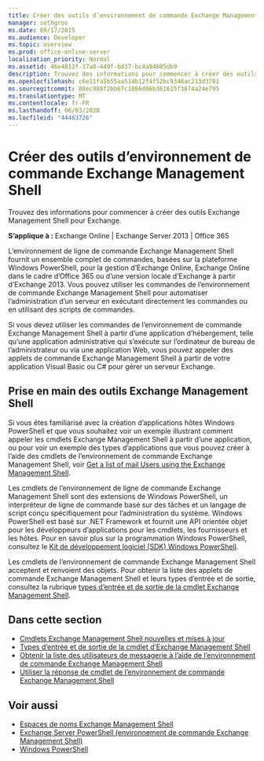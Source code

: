 ```yaml
---
title: Créer des outils d’environnement de commande Exchange Management Shell
manager: sethgros
ms.date: 09/17/2015
ms.audience: Developer
ms.topic: overview
ms.prod: office-online-server
localization_priority: Normal
ms.assetid: 46e4812f-37a8-449f-bd37-bc4a94605db9
description: Trouvez des informations pour commencer à créer des outils Exchange Management Shell pour Exchange.
ms.openlocfilehash: c6e11fa5b55aa514b12f4f52bc9346ac213d3781
ms.sourcegitcommit: 88ec988f2bb67c1866d06b361615f3674a24e795
ms.translationtype: MT
ms.contentlocale: fr-FR
ms.lasthandoff: 06/03/2020
ms.locfileid: "44463726"
---
```

# <a name="create-exchange-management-shell-tools"></a>Créer des outils d’environnement de commande Exchange Management Shell

Trouvez des informations pour commencer à créer des outils Exchange Management Shell pour Exchange.

**S’applique à :** Exchange Online | Exchange Server 2013 | Office 365
  
L’environnement de ligne de commande Exchange Management Shell fournit un ensemble complet de commandes, basées sur la plateforme Windows PowerShell, pour la gestion d’Exchange Online, Exchange Online dans le cadre d’Office 365 ou d’une version locale d’Exchange à partir d’Exchange 2013. Vous pouvez utiliser les commandes de l’environnement de commande Exchange Management Shell pour automatiser l’administration d’un serveur en exécutant directement les commandes ou en utilisant des scripts de commandes.
  
Si vous devez utiliser les commandes de l’environnement de commande Exchange Management Shell à partir d’une application d’hébergement, telle qu’une application administrative qui s’exécute sur l’ordinateur de bureau de l’administrateur ou via une application Web, vous pouvez appeler des applets de commande Exchange Management Shell à partir de votre application Visual Basic ou C# pour gérer un serveur Exchange.
  
## <a name="get-started-with-exchange-management-shell-tools"></a>Prise en main des outils Exchange Management Shell
<a name="SP15GettingStartedTemplate_WhatDoYouNeed"> </a>

Si vous êtes familiarisé avec la création d’applications hôtes Windows PowerShell et que vous souhaitez voir un exemple illustrant comment appeler les cmdlets Exchange Management Shell à partir d’une application, ou pour voir un exemple des types d’applications que vous pouvez créer à l’aide des cmdlets de l’environnement de commande Exchange Management Shell, voir [Get a list of mail Users using the Exchange Management Shell](how-to-get-a-list-of-mail-users-by-using-the-exchange-management-shell.md).
  
Les cmdlets de l’environnement de ligne de commande Exchange Management Shell sont des extensions de Windows PowerShell, un interpréteur de ligne de commande basé sur des tâches et un langage de script conçu spécifiquement pour l’administration du système. Windows PowerShell est basé sur .NET Framework et fournit une API orientée objet pour les développeurs d’applications pour les cmdlets, les fournisseurs et les hôtes. Pour en savoir plus sur la programmation Windows PowerShell, consultez le [Kit de développement logiciel (SDK) Windows PowerShell](https://msdn.microsoft.com/library/dd835506%28VS.85%29.aspx).
  
Les cmdlets de l’environnement de commande Exchange Management Shell acceptent et renvoient des objets. Pour obtenir la liste des applets de commande Exchange Management Shell et leurs types d’entrée et de sortie, consultez la rubrique [types d’entrée et de sortie de la cmdlet Exchange Management Shell](exchange-management-shell-cmdlet-input-and-output-types.md).
  
## <a name="in-this-section"></a>Dans cette section

- [Cmdlets Exchange Management Shell nouvelles et mises à jour](new-and-updated-exchange-management-shell-cmdlets.md)  
- [Types d’entrée et de sortie de la cmdlet d’Exchange Management Shell](exchange-management-shell-cmdlet-input-and-output-types.md)
- [Obtenir la liste des utilisateurs de messagerie à l’aide de l’environnement de commande Exchange Management Shell](how-to-get-a-list-of-mail-users-by-using-the-exchange-management-shell.md)
- [Utiliser la réponse de cmdlet de l’environnement de commande Exchange Management Shell](how-to-use-the-exchange-management-shell-cmdlet-response.md)


## <a name="see-also"></a>Voir aussi

- [Espaces de noms Exchange Management Shell](exchange-management-shell-namespaces.md)  
- [Exchange Server PowerShell (environnement de commande Exchange Management Shell)](https://docs.microsoft.com/powershell/exchange/exchange-server/exchange-management-shell?view=exchange-ps)  
- [Windows PowerShell](https://msdn.microsoft.com/library/dd835506%28v=vs.85%29.aspx)
    

